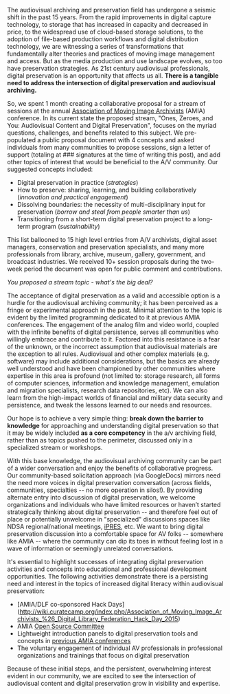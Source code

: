 The audiovisual archiving and preservation field has undergone a seismic shift in the past 15 years. From the rapid improvements in digital capture technology, to storage that has increased in capacity and decreased in price, to the widespread use of cloud-based storage solutions, to the adoption of file-based production workflows and digital distribution technology, we are witnessing a series of transformations that fundamentally alter theories and practices of moving image management and access. But as the media production and use landscape evolves, so too have preservation strategies. As 21st century audiovisual professionals, digital preservation is an opportunity that affects us all. **There is a tangible need to address the intersection of digital preservation and audiovisual archiving.**

So, we spent 1 month creating a collaborative proposal for a stream of sessions at the annual [Association of Moving Image Archivists](http://amianet.org/) (AMIA) conference. In its current state the proposed stream,  "Ones, Zeroes, and You: Audiovisual Content and Digital Preservation", focuses on the myriad questions, challenges, and benefits related to this subject. We pre-populated a public proposal document with 4 concepts and asked individuals from many communities to propose sessions, sign a letter of support (totaling at ### signatures at the time of writing this post), and add other topics of interest that would be beneficial to the A/V community. Our suggested concepts included:
- Digital preservation in practice (_strategies_)
- How to preserve: sharing, learning, and building collaboratively (_innovation and practical engagement_)
- Dissolving boundaries: the necessity of multi-disciplinary input for preservation (_borrow and steal from people smarter than us_)
- Transitioning from a short-term digital preservation project to a long-term program (_sustainability_)

This list ballooned to 15 high level entries from A/V archivists, digital asset managers, conservation and preservation specialists, and many more professionals from library, archive, museum, gallery, government, and broadcast industries. We received 10+ session proposals during the two-week period the document was open for public comment and contributions. 

_You proposed a stream topic - what's the big deal?_

The acceptance of digital preservation as a valid and accessible option is a hurdle for the audiovisual archiving community; it has been perceived as a fringe or experimental approach in the past. Minimal attention to the topic is evident by the limited programming dedicated to it at previous AMIA conferences. The engagement of the analog film and video world, coupled with the infinite benefits of digital persistence, serves all communities who willingly embrace and contribute to it. Factored into this resistance is a fear of the unknown, or the incorrect assumption that audiovisual materials are the exception to all rules. Audiovisual and other complex materials (e.g. software) may include additional considerations, but the basics are already well understood and have been championed by other communities where expertise in this area is profound (not limited to: storage research, all forms of computer sciences, information and knowledge management, emulation and migration specialists, research data repositories, etc). We can also learn from the high-impact worlds of financial and military data security and persistence, and tweak the lessons learned to our needs and resources.

Our hope is to achieve a very simple thing: **break down the barrier to knowledge** for approaching and understanding digital preservation so that it may be widely included **as a core competency** in the a/v archiving field, rather than as topics pushed to the perimeter, discussed only in a specialized stream or workshops. 

With this base knowledge, the audiovisual archiving community can be part of a wider conversation and enjoy the benefits of collaborative progress. Our community-based solicitation approach (via GoogleDocs) mirrors need the need more voices in digital preservation conversation (across fields, communities, specialties -- no more operation in silos!). By providing alternate entry into discussion of digital preservation, we welcome organizations and individuals who have limited resources or haven’t started strategically thinking about digital preservation -- and therefore feel out of place or potentially unwelcome in "specialized" discussions spaces like NDSA regional/national meetings, [iPRES](http://ipres-conference.org/), etc. We want to bring digital preservation discussion into a comfortable space for AV folks -- somewhere like AMIA -- where the community can dip its toes in without feeling lost in a wave of information or seemingly unrelated conversations.

It's essential to highlight successes of integrating digital preservation activities and concepts into educational and professional development opportunities. The following activities demonstrate there is a persisting need and interest in the topics of increased digital literacy within audiovisual preservation:
- [AMIA/DLF co-sponsored Hack Days] (http://wiki.curatecamp.org/index.php/Association_of_Moving_Image_Archivists_%26_Digital_Library_Federation_Hack_Day_2015)
- AMIA [Open Source Committee](https://github.com/amiaopensource)
- Lightweight introduction panels to digital preservation tools and concepts  in [previous AMIA conferences](http://amianet.org/events/past-conferences)
- The voluntary engagement of individual AV professionals in professional organizations and trainings that focus on digital preservation

Because of these initial steps, and the persistent, overwhelming interest evident in our community, we are excited to see the intersection of audiovisual content and digital preservation grow in visibility and expertise.  
